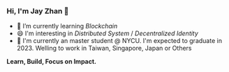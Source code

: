 ### Hi, I'm Jay Zhan 👋

- 🌱 I’m currently learning *Blockchain*
- 😄 I'm interesting in *Distributed System* / *Decentralized Identity*
- 🏫 I'm currently an master student @ NYCU. I'm expected to graduate in 2023. Welling to work in Taiwan, Singapore, Japan or Others

**Learn, Build, Focus on Impact.**

<!--
**jayzhan211/jayzhan211** is a ✨ _special_ ✨ repository because its `README.md` (this file) appears on your GitHub profile.

Here are some ideas to get you started:

- 🔭 I’m currently working on ...
- 🌱 I’m currently learning ...
- 👯 I’m looking to collaborate on ...
- 🤔 I’m looking for help with ...
- 💬 Ask me about ...
- 📫 How to reach me: ...
- 😄 Pronouns: ...
- ⚡ Fun fact: ...
-->
